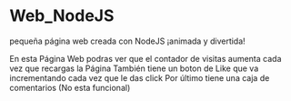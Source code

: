 # Web_NodeJS
pequeña página web creada con NodeJS ¡animada y divertida!

En esta Página Web podras ver que el contador de visitas aumenta cada vez que recargas la Página
También tiene un boton de Like que va incrementando cada vez que le das click
Por último tiene una caja de comentarios (No esta funcional)
